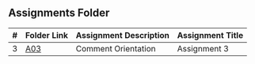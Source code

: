 ##  Assignments Folder

|   #   | Folder Link | Assignment Description | Assignment Title |
| :---: | ----------- | ---------------------- | ---------------- |
|   3   |     [A03](https://github.com/noirBreckin/2143-BreckinH-OOP/tree/main/Assignments/A03#files)     |   Comment Orientation  |   Assignment 3   |


